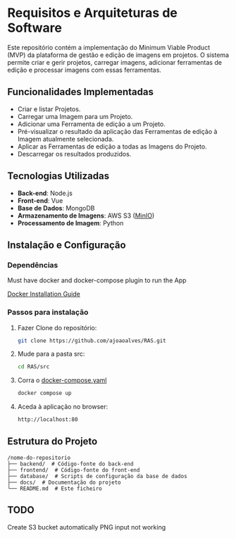 # Requisitos e Arquiteturas de Software

Este repositório contém a implementação do Minimum Viable Product (MVP) da plataforma de gestão e edição de imagens em projetos. O sistema permite criar e gerir projetos, carregar imagens, adicionar ferramentas de edição e processar imagens com essas ferramentas.

## Funcionalidades Implementadas

- Criar e listar Projetos.
- Carregar uma Imagem para um Projeto.
- Adicionar uma Ferramenta de edição a um Projeto.
- Pré-visualizar o resultado da aplicação das Ferramentas de edição à Imagem atualmente selecionada.
- Aplicar as Ferramentas de edição a todas as Imagens do Projeto.
- Descarregar os resultados produzidos.

## Tecnologias Utilizadas

- **Back-end**: Node.js
- **Front-end**: Vue
- **Base de Dados**: MongoDB
- **Armazenamento de Imagens**: AWS S3 \([MinIO](https://min.io/)\)
- **Processamento de Imagem**: Python

## Instalação e Configuração

### Dependências 

Must have docker and docker-compose plugin to run the App

[Docker Installation Guide](docs/docker_install.md)

### Passos para instalação

1. Fazer Clone do repositório:

   ```bash
   git clone https://github.com/ajoaoalves/RAS.git
   ```

2. Mude para a pasta src:

   ```bash
   cd RAS/src
   ```

3. Corra o [docker-compose.yaml](src/docker-compose.yml)

   ```bash
   docker compose up
   ```

4. Aceda à aplicação no browser:

   ```bash
   http://localhost:80  
   ```

## Estrutura do Projeto

```
/nome-do-repositorio
├── backend/  # Código-fonte do back-end
├── frontend/  # Código-fonte do front-end
├── database/  # Scripts de configuração da base de dados
├── docs/  # Documentação do projeto
└── README.md  # Este ficheiro
```

## TODO

Create S3 bucket automatically 
PNG input not working